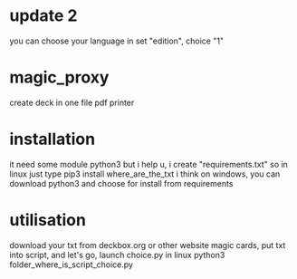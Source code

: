 
# update 2
you can choose your language in set "edition", choice "1"

# magic_proxy
create deck  in one file pdf printer

# installation
it need some module python3 but i help u, i create "requirements.txt"
so in linux just type pip3 install where_are_the_txt
i think on windows, you can download python3 and choose for install from requirements

# utilisation
download your txt from deckbox.org or other website magic cards, put txt into script, and let's go, launch choice.py in linux python3 folder_where_is_script_choice.py
